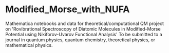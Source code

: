 # Modified_Morse_with_NUFA
Mathematica notebooks and data for theoretical/computational QM project on 'Rovibrational Spectroscopy of Diatomic Molecules in Modified-Morse Potential using Nikiforov-Uvarov Functional Analysis'
To be submitted to a journal in quantum physics, quantum chemistry, theoretical physics, or mathematical physics.

